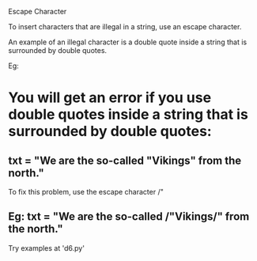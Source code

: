 Escape Character

To insert characters that are illegal in a string, use an escape character.

An example of an illegal character is a double quote inside a string that is surrounded by double quotes.

Eg:
# You will get an error if you use double quotes inside a string that is surrounded by double quotes:
txt = "We are the so-called "Vikings" from the north."
-------------------------------------------------------------------------------------------------------------------------------------

To fix this problem, use the escape character /"

Eg:
txt = "We are the so-called /"Vikings/" from the north."
--------------------------------------------------------------------------------------------------------------------------
Try examples at 'd6.py'
